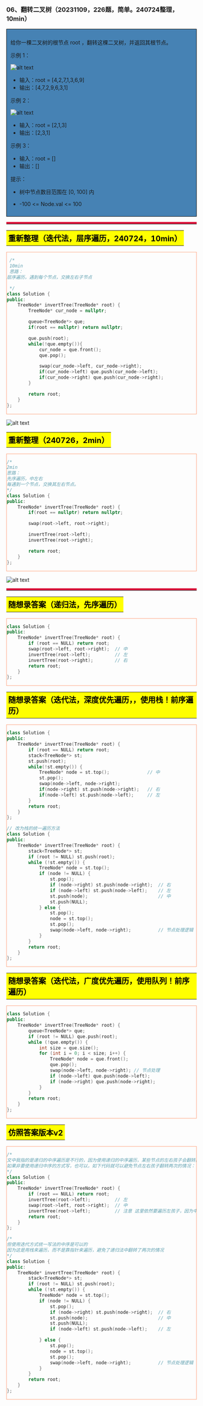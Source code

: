 ### 06、翻转二叉树（20231109，226题，简单。240724整理，10min）
<div style="border: 1px solid black; padding: 10px; background-color: SteelBlue;">

给你一棵二叉树的根节点 root ，翻转这棵二叉树，并返回其根节点。

 

示例 1：

![alt text](image/182b380a4a4460bf2eae9c0ab5489ac.png)

- 输入：root = [4,2,7,1,3,6,9]
- 输出：[4,7,2,9,6,3,1]

示例 2：

![alt text](image/febdddf989ce77283a6fb350ae66b18.png)

- 输入：root = [2,1,3]
- 输出：[2,3,1]

示例 3：

- 输入：root = []
- 输出：[]
 

提示：

- 树中节点数目范围在 [0, 100] 内
- -100 <= Node.val <= 100

  </p>
</div>

<hr style="border-top: 5px solid #DC143C;">
<table>
  <tr>
    <td bgcolor="Yellow" style="padding: 5px; border: 0px solid black;">
      <span style="font-weight: bold; font-size: 20px;color: black;">
      重新整理（迭代法，层序遍历，240724，10min）
      </span>
    </td>
  </tr>
</table>
<div style="padding: 0px; border: 1.5px solid LightSalmon; margin-bottom: 10px;">

```C++
 /*
 10min
 思路：
层序遍历，遇到每个节点，交换左右子节点

 */
class Solution {
public:
    TreeNode* invertTree(TreeNode* root) {
        TreeNode* cur_node = nullptr;

        queue<TreeNode*> que;
        if(root == nullptr) return nullptr;

        que.push(root);
        while(!que.empty()){
            cur_node = que.front();
            que.pop();

            swap(cur_node->left, cur_node->right);
            if(cur_node->left) que.push(cur_node->left);
            if(cur_node->right) que.push(cur_node->right);
        }

        return root;
    }
};
```

</div>

![alt text](image/5950556d328c7bbd0cc239eb358e85b.png)

<table>
  <tr>
    <td bgcolor="Yellow" style="padding: 5px; border: 0px solid black;">
      <span style="font-weight: bold; font-size: 20px;color: black;">
      重新整理（240726，2min）
      </span>
    </td>
  </tr>
</table>

<div style="padding: 0px; border: 1.5px solid LightSalmon; margin-bottom: 10px">

```C++
/*
2min
思路：
先序遍历，中左右
每遇到一个节点，交换其左右节点。
*/
class Solution {
public:
    TreeNode* invertTree(TreeNode* root) {
        if(root == nullptr) return nullptr;

        swap(root->left, root->right);

        invertTree(root->left);
        invertTree(root->right);

        return root;
    }
};
```
</div>

![alt text](image/398bc365c50ea839c00c31a22116bf6.png)

<hr style="border-top: 5px solid #DC143C;">

<table>
  <tr>
    <td bgcolor="Yellow" style="padding: 5px; border: 0px solid black;">
      <span style="font-weight: bold; font-size: 20px;color: black;">
      随想录答案（递归法，先序遍历）
      </span>
    </td>
  </tr>
</table>

<div style="padding: 0px; border: 1.5px solid LightSalmon; margin-bottom: 10px">

```C++
class Solution {
public:
    TreeNode* invertTree(TreeNode* root) {
        if (root == NULL) return root;
        swap(root->left, root->right);  // 中
        invertTree(root->left);         // 左
        invertTree(root->right);        // 右
        return root;
    }
};
```
</div>

<table>
  <tr>
    <td bgcolor="Yellow" style="padding: 5px; border: 0px solid black;">
      <span style="font-weight: bold; font-size: 20px;color: black;">
      随想录答案（迭代法，深度优先遍历，，使用栈！前序遍历）
      </span>
    </td>
  </tr>
</table>

<div style="padding: 0px; border: 1.5px solid LightSalmon; margin-bottom: 10px">

```C++
class Solution {
public:
    TreeNode* invertTree(TreeNode* root) {
        if (root == NULL) return root;
        stack<TreeNode*> st;
        st.push(root);
        while(!st.empty()) {
            TreeNode* node = st.top();              // 中
            st.pop();
            swap(node->left, node->right);
            if(node->right) st.push(node->right);   // 右
            if(node->left) st.push(node->left);     // 左
        }
        return root;
    }
};

// 改为栈的统一遍历方法
class Solution {
public:
    TreeNode* invertTree(TreeNode* root) {
        stack<TreeNode*> st;
        if (root != NULL) st.push(root);
        while (!st.empty()) {
            TreeNode* node = st.top();
            if (node != NULL) {
                st.pop();
                if (node->right) st.push(node->right);  // 右
                if (node->left) st.push(node->left);    // 左
                st.push(node);                          // 中
                st.push(NULL);
            } else {
                st.pop();
                node = st.top();
                st.pop();
                swap(node->left, node->right);          // 节点处理逻辑
            }
        }
        return root;
    }
};
```
</div>

<table>
  <tr>
    <td bgcolor="Yellow" style="padding: 5px; border: 0px solid black;">
      <span style="font-weight: bold; font-size: 20px;color: black;">
      随想录答案（迭代法，广度优先遍历，使用队列！前序遍历）
      </span>
    </td>
  </tr>
</table>

<div style="padding: 0px; border: 1.5px solid LightSalmon; margin-bottom: 10px">

```C++
class Solution {
public:
    TreeNode* invertTree(TreeNode* root) {
        queue<TreeNode*> que;
        if (root != NULL) que.push(root);
        while (!que.empty()) {
            int size = que.size();
            for (int i = 0; i < size; i++) {
                TreeNode* node = que.front();
                que.pop();
                swap(node->left, node->right); // 节点处理
                if (node->left) que.push(node->left);
                if (node->right) que.push(node->right);
            }
        }
        return root;
    }
};
```
</div>

<table>
  <tr>
    <td bgcolor="Yellow" style="padding: 5px; border: 0px solid black;">
      <span style="font-weight: bold; font-size: 20px;color: black;">
      仿照答案版本v2
      </span>
    </td>
  </tr>
</table>

<div style="padding: 0px; border: 1.5px solid LightSalmon; margin-bottom: 10px">

```C++
/*
文中我指的是递归的中序遍历是不行的，因为使用递归的中序遍历，某些节点的左右孩子会翻转两次。
如果非要使用递归中序的方式写，也可以，如下代码就可以避免节点左右孩子翻转两次的情况：
*/
class Solution {
public:
    TreeNode* invertTree(TreeNode* root) {
        if (root == NULL) return root;
        invertTree(root->left);         // 左
        swap(root->left, root->right);  // 中
        invertTree(root->left);         // 注意 这里依然要遍历左孩子，因为中间节点已经翻转了
        return root;
    }
};

/*
但使用迭代方式统一写法的中序是可以的
因为这是用栈来遍历，而不是靠指针来遍历，避免了递归法中翻转了两次的情况
*/
class Solution {
public:
    TreeNode* invertTree(TreeNode* root) {
        stack<TreeNode*> st;
        if (root != NULL) st.push(root);
        while (!st.empty()) {
            TreeNode* node = st.top();
            if (node != NULL) {
                st.pop();
                if (node->right) st.push(node->right);  // 右
                st.push(node);                          // 中
                st.push(NULL);
                if (node->left) st.push(node->left);    // 左

            } else {
                st.pop();
                node = st.top();
                st.pop();
                swap(node->left, node->right);          // 节点处理逻辑
            }
        }
        return root;
    }
};

```
</div>